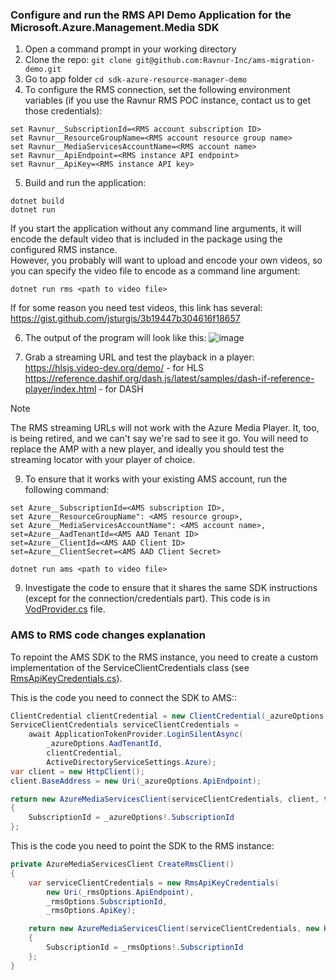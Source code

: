 ### Configure and run the RMS API Demo Application for the Microsoft.Azure.Management.Media SDK

1. Open a command prompt in your working directory
2. Clone the repo: ```git clone git@github.com:Ravnur-Inc/ams-migration-demo.git```
3. Go to app folder ```cd sdk-azure-resource-manager-demo```
4. To configure the RMS connection, set the following environment variables (if you use the Ravnur RMS POC instance, contact us to get those credentials): 
```
set Ravnur__SubscriptionId=<RMS account subscription ID>
set Ravnur__ResourceGroupName=<RMS account resource group name>
set Ravnur__MediaServicesAccountName=<RMS account name>
set Ravnur__ApiEndpoint=<RMS instance API endpoint>
set Ravnur__ApiKey=<RMS instance API key>
```
5. Build and run the application:
```
dotnet build
dotnet run
```
If you start the application without any command line arguments, it will encode the default video that is included in the package using the configured RMS instance.<br>
However, you probably will want to upload and encode your own videos, so you can specify the video file to encode as a command line argument:
```
dotnet run rms <path to video file>
```
If for some reason you need test videos, this link has several: https://gist.github.com/jsturgis/3b19447b304616f18657

6. The output of the program will look like this:
![image](https://github.com/Ravnur-Inc/ams-migration-demo/assets/73594896/b60d6263-3571-43d1-8d53-ffc23212309d)

8.  Grab a streaming URL and test the playback in a player:
https://hlsjs.video-dev.org/demo/ - for HLS
https://reference.dashif.org/dash.js/latest/samples/dash-if-reference-player/index.html - for DASH<br>

> [!NOTE]
> The RMS streaming URLs will not work with the Azure Media Player. It, too, is being retired, and we can't say we're sad to see it go. You will need to replace the AMP with a new player, and ideally you should test the streaming locator with your player of choice.

9. To ensure that it works with your existing AMS account, run the following command:
```
set Azure__SubscriptionId=<AMS subscription ID>,
set Azure__ResourceGroupName": <AMS resource group>,
set Azure__MediaServicesAccountName": <AMS account name>,
set=Azure__AadTenantId=<AMS AAD Tenant ID>
set=Azure__ClientId=<AMS AAD Client ID>
set=Azure__ClientSecret=<AMS AAD Client Secret>

dotnet run ams <path to video file>
```
9. Investigate the code to ensure that it shares the same SDK instructions (except for the connection/credentials part). This code is in [VodProvider.cs](VodProvider.cs) file.

### AMS to RMS code changes explanation

To repoint the AMS SDK to the RMS instance, you need to create a custom implementation of the ServiceClientCredentials class (see [RmsApiKeyCredentials.cs](RmsApiKeyTokenCredentials.cs)).

This is the code you need to connect the SDK to AMS::

```csharp
ClientCredential clientCredential = new ClientCredential(_azureOptions.ClientId, _azureOptions.ClientSecret);
ServiceClientCredentials serviceClientCredentials =
    await ApplicationTokenProvider.LoginSilentAsync(
        _azureOptions.AadTenantId,
        clientCredential,
        ActiveDirectoryServiceSettings.Azure);
var client = new HttpClient();
client.BaseAddress = new Uri(_azureOptions.ApiEndpoint);

return new AzureMediaServicesClient(serviceClientCredentials, client, true)
{
    SubscriptionId = _azureOptions!.SubscriptionId
};
```

This is the code you need to point the SDK to the RMS instance:

```csharp
private AzureMediaServicesClient CreateRmsClient()
{
    var serviceClientCredentials = new RmsApiKeyCredentials(
        new Uri(_rmsOptions.ApiEndpoint),
        _rmsOptions.SubscriptionId,
        _rmsOptions.ApiKey);

    return new AzureMediaServicesClient(serviceClientCredentials, new HttpClient(), true)
    {
        SubscriptionId = _rmsOptions!.SubscriptionId
    };
}
```
